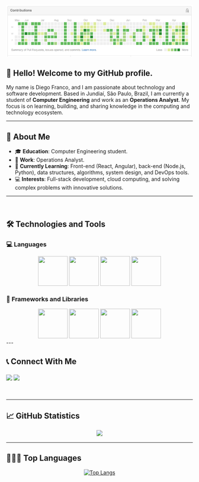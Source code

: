 <div align="center">
  <img src="helloworld.png">
</div>

## 👋 Hello! Welcome to my GitHub profile.

My name is Diego Franco, and I am passionate about technology and software development. Based in Jundiaí, São Paulo, Brazil, I am currently a student of **Computer Engineering** and work as an **Operations Analyst**. My focus is on learning, building, and sharing knowledge in the computing and technology ecosystem.

---

## 🔭 About Me

- 🎓 **Education**: Computer Engineering student.
- 💼 **Work**: Operations Analyst.
- 🌱 **Currently Learning**: Front-end (React, Angular), back-end (Node.js, Python), data structures, algorithms, system design, and DevOps tools.
- 💻 **Interests**: Full-stack development, cloud computing, and solving complex problems with innovative solutions.

---

<br/>

## 🛠️ Technologies and Tools

### 💻 **Languages**

<div align="center">
<img src="https://cdn.jsdelivr.net/gh/devicons/devicon/icons/javascript/javascript-original.svg" width="80" height="80"/> 
<img src="https://cdn.jsdelivr.net/gh/devicons/devicon/icons/python/python-original.svg" width="80" height="80"/> 
<img src="https://cdn.jsdelivr.net/gh/devicons/devicon/icons/java/java-original.svg" width="80" height="80"/> 
<img src="https://cdn.jsdelivr.net/gh/devicons/devicon/icons/go/go-original.svg" width="80" height="80"/>
</div>

### 🚀 **Frameworks and Libraries**

<div align="center">
<img src="https://cdn.jsdelivr.net/gh/devicons/devicon/icons/nodejs/nodejs-original.svg" width="80" height="80"/> 
<img src="https://cdn.jsdelivr.net/gh/devicons/devicon/icons/nestjs/nestjs-plain.svg" width="80" height="80"/> 
<img src="https://cdn.jsdelivr.net/gh/devicons/devicon/icons/flask/flask-original.svg" width="80" height="80"/> 
<img src="https://cdn.jsdelivr.net/gh/devicons/devicon/icons/fastapi/fastapi-original.svg" width="80" height="80"/>
</div>
---

## 📞 Connect With Me

<h3 align="left">
  <p align="left">
  <a href="https://www.linkedin.com/in/diego-gustavo-franco/" target="_blank"><img src="https://img.shields.io/badge/-LinkedIn-%230077B5?style=for-the-badge&logo=linkedin&logoColor=white" target="_blank"></a> 
  <a href="mailto:diego.u.franco@gmail.com"><img src="https://img.shields.io/badge/Gmail-D14836?style=for-the-badge&logo=gmail&logoColor=white" target="_blank"></a>
  </p>
</h3>
<br/>

---

## 📈 GitHub Statistics

<div align="center">
  <a href="https://github.com/dgusfr">
    <img height="180em" src="https://github-readme-stats.vercel.app/api?username=dgusfr&show_icons=true&theme=dracula&include_all_commits=true&count_private=true"/>
  </a>
</div>

---

## 🧑🏼‍💻 Top Languages

<p align="center">
  <a href="https://github.com/DGusFr/github-readme-stats">
    <img src="https://github-readme-stats.vercel.app/api/top-langs/?username=dgusfr&layout=compact&theme=dracula" alt="Top Langs">
  </a>
</p>
